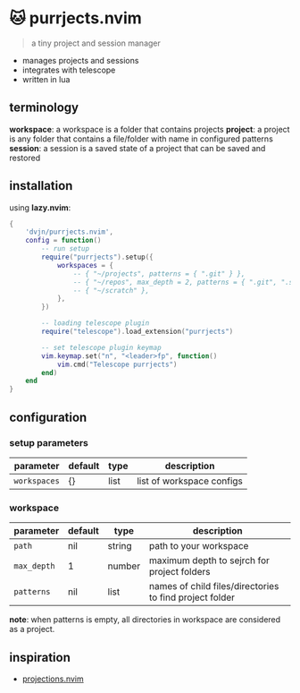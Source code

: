 # 🐱 purrjects.nvim

> a tiny project and session manager

- manages projects and sessions
- integrates with telescope
- written in lua


## terminology

**workspace**: a workspace is a folder that contains projects
**project**: a project is any folder that contains a file/folder with name in configured patterns
**session**: a session is a saved state of a project that can be saved and restored


## installation

using **lazy.nvim**:

```lua
{
    'dvjn/purrjects.nvim',
    config = function()
        -- run setup
        require("purrjects").setup({
            workspaces = {
                -- { "~/projects", patterns = { ".git" } },
                -- { "~/repos", max_depth = 2, patterns = { ".git", ".svn" } },
                -- { "~/scratch" },
            },
        })

        -- loading telescope plugin
        require("telescope").load_extension("purrjects")

        -- set telescope plugin keymap
        vim.keymap.set("n", "<leader>fp", function()
            vim.cmd("Telescope purrjects")
        end)
    end
}
```


## configuration

### setup parameters

| parameter    | default | type | description               |
| ------------ | ------- | ---- | ------------------------- |
| `workspaces` | {}      | list | list of workspace configs |

### workspace

| parameter   | default | type   | description                                             |
| ----------- | ------- | ------ | ------------------------------------------------------- |
| `path`      | nil     | string | path to your workspace                                  |
| `max_depth` | 1       | number | maximum depth to sejrch for project folders             |
| `patterns`  | nil     | list   | names of child files/directories to find project folder |

**note**: when patterns is empty, all directories in workspace are considered as a project.


## inspiration

- [projections.nvim](https://github.com/GnikDroy/projections.nvim)

